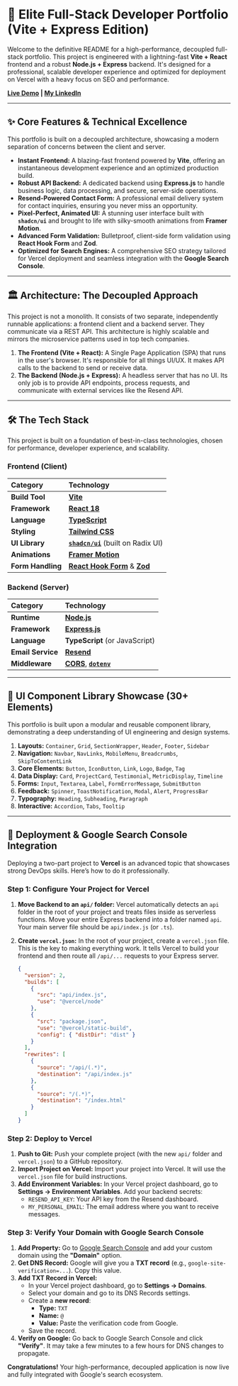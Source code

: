 # 🚀 Elite Full-Stack Developer Portfolio (Vite + Express Edition)

Welcome to the definitive README for a high-performance, decoupled full-stack portfolio. This project is engineered with a lightning-fast **Vite + React** frontend and a robust **Node.js + Express** backend. It's designed for a professional, scalable developer experience and optimized for deployment on Vercel with a heavy focus on SEO and performance.

**[Live Demo](https://gaurish-todi.vercel.app/) | [My LinkedIn](https://www.linkedin.com/in/gaurish-todi-89745229b/)**

---

## ✨ Core Features & Technical Excellence

This portfolio is built on a decoupled architecture, showcasing a modern separation of concerns between the client and server.

* **Instant Frontend:** A blazing-fast frontend powered by **Vite**, offering an instantaneous development experience and an optimized production build.
* **Robust API Backend:** A dedicated backend using **Express.js** to handle business logic, data processing, and secure, server-side operations.
* **Resend-Powered Contact Form:** A professional email delivery system for contact inquiries, ensuring you never miss an opportunity.
* **Pixel-Perfect, Animated UI:** A stunning user interface built with **`shadcn/ui`** and brought to life with silky-smooth animations from **Framer Motion**.
* **Advanced Form Validation:** Bulletproof, client-side form validation using **React Hook Form** and **Zod**.
* **Optimized for Search Engines:** A comprehensive SEO strategy tailored for Vercel deployment and seamless integration with the **Google Search Console**.

---

## 🏛️ Architecture: The Decoupled Approach

This project is not a monolith. It consists of two separate, independently runnable applications: a frontend client and a backend server. They communicate via a REST API. This architecture is highly scalable and mirrors the microservice patterns used in top tech companies.



1.  **The Frontend (Vite + React):** A Single Page Application (SPA) that runs in the user's browser. It's responsible for all things UI/UX. It makes API calls to the backend to send or receive data.
2.  **The Backend (Node.js + Express):** A headless server that has no UI. Its only job is to provide API endpoints, process requests, and communicate with external services like the Resend API.

---

## 🛠️ The Tech Stack

This project is built on a foundation of best-in-class technologies, chosen for performance, developer experience, and scalability.

### Frontend (Client)

| Category        | Technology                                                                                                  |
| :-------------- | :---------------------------------------------------------------------------------------------------------- |
| **Build Tool** | [**Vite**](https://vitejs.dev/)                                                                             |
| **Framework** | [**React 18**](https://react.dev/)                                                                          |
| **Language** | [**TypeScript**](https://www.typescriptlang.org/)                                                           |
| **Styling** | [**Tailwind CSS**](https://tailwindcss.com/)                                                                |
| **UI Library** | [**`shadcn/ui`**](https://ui.shadcn.com/) (built on Radix UI)                                                 |
| **Animations** | [**Framer Motion**](https://www.framer.com/motion/)                                                         |
| **Form Handling** | [**React Hook Form**](https://react-hook-form.com/) & [**Zod**](https://zod.dev/)                            |

### Backend (Server)

| Category        | Technology                                                                                                  |
| :-------------- | :---------------------------------------------------------------------------------------------------------- |
| **Runtime** | [**Node.js**](https://nodejs.org/)                                                                          |
| **Framework** | [**Express.js**](https://expressjs.com/)                                                                    |
| **Language** | **TypeScript** (or JavaScript)                                                                              |
| **Email Service** | [**Resend**](https://resend.com/)                                                                           |
| **Middleware** | [**CORS**](https://expressjs.com/en/resources/middleware/cors.html), [**`dotenv`**](https://www.npmjs.com/package/dotenv) |

---

## 🎨 UI Component Library Showcase (30+ Elements)

This portfolio is built upon a modular and reusable component library, demonstrating a deep understanding of UI engineering and design systems.

1.  **Layouts:** `Container`, `Grid`, `SectionWrapper`, `Header`, `Footer`, `Sidebar`
2.  **Navigation:** `Navbar`, `NavLinks`, `MobileMenu`, `Breadcrumbs`, `SkipToContentLink`
3.  **Core Elements:** `Button`, `IconButton`, `Link`, `Logo`, `Badge`, `Tag`
4.  **Data Display:** `Card`, `ProjectCard`, `Testimonial`, `MetricDisplay`, `Timeline`
5.  **Forms:** `Input`, `Textarea`, `Label`, `FormErrorMessage`, `SubmitButton`
6.  **Feedback:** `Spinner`, `ToastNotification`, `Modal`, `Alert`, `ProgressBar`
7.  **Typography:** `Heading`, `Subheading`, `Paragraph`
8.  **Interactive:** `Accordion`, `Tabs`, `Tooltip`

---

## 🚀 Deployment & Google Search Console Integration

Deploying a two-part project to **Vercel** is an advanced topic that showcases strong DevOps skills. Here’s how to do it professionally.

### Step 1: Configure Your Project for Vercel

1.  **Move Backend to an `api/` folder:** Vercel automatically detects an `api` folder in the root of your project and treats files inside as serverless functions. Move your entire Express backend into a folder named `api`. Your main server file should be `api/index.js` (or `.ts`).

2.  **Create `vercel.json`:** In the root of your project, create a `vercel.json` file. This is the key to making everything work. It tells Vercel to build your frontend and then route all `/api/...` requests to your Express server.

    ```json
    {
      "version": 2,
      "builds": [
        {
          "src": "api/index.js",
          "use": "@vercel/node"
        },
        {
          "src": "package.json",
          "use": "@vercel/static-build",
          "config": { "distDir": "dist" }
        }
      ],
      "rewrites": [
        {
          "source": "/api/(.*)",
          "destination": "/api/index.js"
        },
        {
          "source": "/(.*)",
          "destination": "/index.html"
        }
      ]
    }
    ```

### Step 2: Deploy to Vercel

1.  **Push to Git:** Push your complete project (with the new `api/` folder and `vercel.json`) to a GitHub repository.
2.  **Import Project on Vercel:** Import your project into Vercel. It will use the `vercel.json` file for build instructions.
3.  **Add Environment Variables:** In your Vercel project dashboard, go to **Settings -> Environment Variables**. Add your backend secrets:
    * `RESEND_API_KEY`: Your API key from the Resend dashboard.
    * `MY_PERSONAL_EMAIL`: The email address where you want to receive messages.

### Step 3: Verify Your Domain with Google Search Console

1.  **Add Property:** Go to [Google Search Console](https://search.google.com/search-console/about) and add your custom domain using the **"Domain"** option.
2.  **Get DNS Record:** Google will give you a **TXT record** (e.g., `google-site-verification=...`). Copy this value.
3.  **Add TXT Record in Vercel:**
    * In your Vercel project dashboard, go to **Settings -> Domains**.
    * Select your domain and go to its DNS Records settings.
    * Create a **new record**:
        * **Type:** `TXT`
        * **Name:** `@`
        * **Value:** Paste the verification code from Google.
    * Save the record.
4.  **Verify on Google:** Go back to Google Search Console and click **"Verify"**. It may take a few minutes to a few hours for DNS changes to propagate.

**Congratulations!** Your high-performance, decoupled application is now live and fully integrated with Google's search ecosystem.
